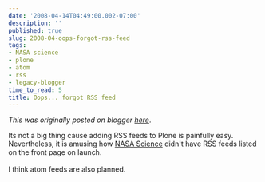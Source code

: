 ```yaml
---
date: '2008-04-14T04:49:00.002-07:00'
description: ''
published: true
slug: 2008-04-oops-forgot-rss-feed
tags:
- NASA science
- plone
- atom
- rss
- legacy-blogger
time_to_read: 5
title: Oops... forgot RSS feed
---
```


*This was originally posted on blogger [here](https://pydanny.blogspot.com/2008/04/oops-forgot-rss-feed.html)*.

Its not a big thing cause adding RSS feeds to Plone is painfully easy.  Nevertheless, it is amusing how <a href="http://nasascience.nasa.gov/">NASA Science</a> didn't have RSS feeds listed on the front page on launch.<br /><br />I think atom feeds are also planned.